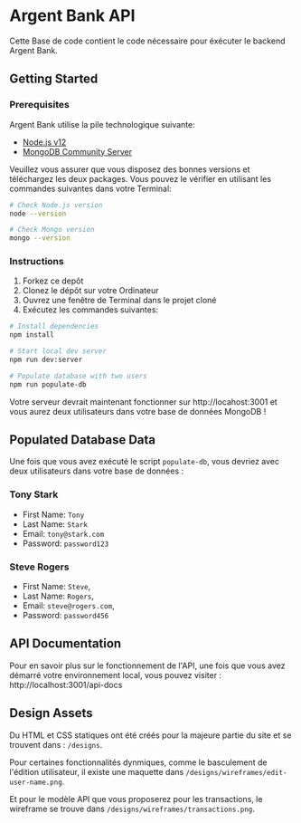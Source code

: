 # Argent Bank API

Cette Base de code contient le code nécessaire pour éxécuter le backend Argent Bank.

## Getting Started

### Prerequisites

Argent Bank utilise la pile technologique suivante:

- [Node.js v12](https://nodejs.org/en/)
- [MongoDB Community Server](https://www.mongodb.com/try/download/community)

Veuillez vous assurer que vous disposez des bonnes versions et téléchargez les deux packages. Vous pouvez le vérifier en utilisant les commandes suivantes dans votre Terminal:

```bash
# Check Node.js version
node --version

# Check Mongo version
mongo --version
```

### Instructions

1. Forkez ce depôt
1. Clonez le dépôt sur votre Ordinateur
1. Ouvrez une fenêtre de Terminal dans le projet cloné
1. Exécutez les commandes suivantes:

```bash
# Install dependencies
npm install

# Start local dev server
npm run dev:server

# Populate database with two users
npm run populate-db
```

Votre serveur devrait maintenant fonctionner sur http://locahost:3001 et vous aurez deux utilisateurs dans votre base de données MongoDB !

## Populated Database Data

Une fois que vous avez exécuté le script `populate-db`, vous devriez avec deux utilisateurs dans votre base de données :

### Tony Stark

- First Name: `Tony`
- Last Name: `Stark`
- Email: `tony@stark.com`
- Password: `password123`

### Steve Rogers

- First Name: `Steve`,
- Last Name: `Rogers`,
- Email: `steve@rogers.com`,
- Password: `password456`

## API Documentation

Pour en savoir plus sur le fonctionnement de l'API, une fois que vous avez démarré votre environnement local, vous pouvez visiter : http://localhost:3001/api-docs

## Design Assets
Du HTML et CSS statiques ont été créés pour la majeure partie du site et se trouvent dans : `/designs`.

Pour certaines fonctionnalités dynmiques, comme le basculement de l'édition utilisateur, il existe une maquette dans `/designs/wireframes/edit-user-name.png`.

Et pour le modèle API que vous proposerez pour les transactions, le wireframe se trouve dans `/designs/wireframes/transactions.png`.
